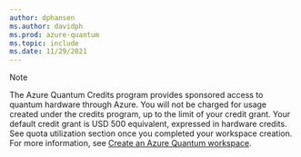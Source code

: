 ```yaml
---
author: dphansen
ms.author: davidph
ms.prod: azure-quantum
ms.topic: include
ms.date: 11/29/2021
---
```


> [!NOTE]
> The Azure Quantum Credits program provides sponsored access to quantum hardware through Azure. You will not be charged for usage created under the credits program, up to the limit of your credit grant. Your default credit grant is USD 500 equivalent, expressed in hardware credits. See quota utilization section once you completed your workspace creation. For more information, see [Create an Azure Quantum workspace](xref:microsoft.quantum.how-to.workspace).